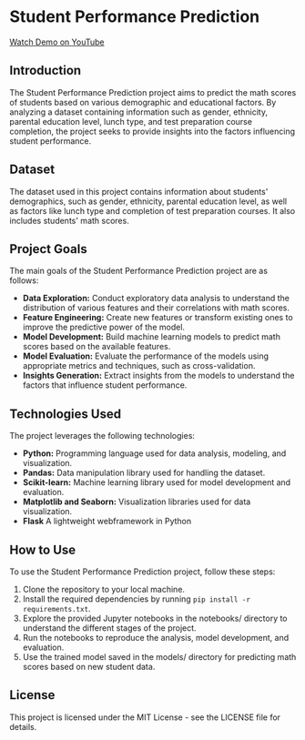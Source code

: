 # Student Performance Prediction

[Watch Demo on YouTube](https://youtu.be/ojxGSEK1IWs?si=FN_ZgCwa3VckWq-J)

## Introduction

The Student Performance Prediction project aims to predict the math scores of students based on various demographic and educational factors. By analyzing a dataset containing information such as gender, ethnicity, parental education level, lunch type, and test preparation course completion, the project seeks to provide insights into the factors influencing student performance.

## Dataset

The dataset used in this project contains information about students' demographics, such as gender, ethnicity, parental education level, as well as factors like lunch type and completion of test preparation courses. It also includes students' math scores.

## Project Goals

The main goals of the Student Performance Prediction project are as follows:

- **Data Exploration:** Conduct exploratory data analysis to understand the distribution of various features and their correlations with math scores.
- **Feature Engineering:** Create new features or transform existing ones to improve the predictive power of the model.
- **Model Development:** Build machine learning models to predict math scores based on the available features.
- **Model Evaluation:** Evaluate the performance of the models using appropriate metrics and techniques, such as cross-validation.
- **Insights Generation:** Extract insights from the models to understand the factors that influence student performance.

## Technologies Used

The project leverages the following technologies:

- **Python:** Programming language used for data analysis, modeling, and visualization.
- **Pandas:** Data manipulation library used for handling the dataset.
- **Scikit-learn:** Machine learning library used for model development and evaluation.
- **Matplotlib and Seaborn:** Visualization libraries used for data visualization.
- **Flask** A lightweight webframework in Python

## How to Use

To use the Student Performance Prediction project, follow these steps:

1. Clone the repository to your local machine.
2. Install the required dependencies by running `pip install -r requirements.txt`.
3. Explore the provided Jupyter notebooks in the notebooks/ directory to understand the different stages of the project.
4. Run the notebooks to reproduce the analysis, model development, and evaluation.
5. Use the trained model saved in the models/ directory for predicting math scores based on new student data.

## License

This project is licensed under the MIT License - see the LICENSE file for details.

